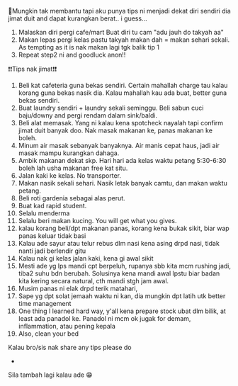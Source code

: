 
📲Mungkin tak membantu tapi aku punya tips ni menjadi dekat diri sendiri dia jimat duit and dapat kurangkan berat.. i guess...
1. Malaskan diri pergi cafe/mart
Buat diri tu cam "adu jauh do takyah aa" 
2. Makan lepas pergi kelas pastu takyah makan dah = makan sehari sekali. As tempting as it is nak makan lagi tgk balik tip 1
3. Repeat step2 ni and goodluck anon!!


❗❗Tips nak jimat❗❗

1. Beli kat cafeteria guna bekas sendiri. Certain mahallah charge tau kalau korang guna bekas nasik dia. Kalau mahallah kau ada buat, better guna bekas sendiri.
2. Buat laundry sendiri + laundry sekali seminggu. Beli sabun cuci baju/downy and pergi rendam dalam sink/baldi. 
3. Beli alat memasak. Yang ni kalau kena spotcheck nayalah tapi confirm jimat duit banyak doo. Nak masak makanan ke, panas makanan ke boleh. 
4. Minum air masak sebanyak banyaknya. Air manis cepat haus, jadi air masak mampu kurangkan dahaga.
5. Ambik makanan dekat skp. Hari hari ada kelas waktu petang 5:30-6:30 boleh lah usha makanan free kat situ.
6. Jalan kaki ke kelas. No transporter.
7. Makan nasik sekali sehari. Nasik letak banyak camtu, dan makan waktu petang.
8. Beli roti gardenia sebagai alas perut.
9. Buat kad rapid student. 
10. Selalu menderma
11. Selalu beri makan kucing. You will get what you gives.
12. kalau korang beli/dpt makanan panas, korang kena bukak sikit, biar wap panas keluar tidak basi
13. Kalau ade sayur atau telur rebus dlm nasi kena asing drpd nasi, tidak nanti jadi berlendir gitu
14. Kalau nak gi kelas jalan kaki, kena gi awal sikit
15. Mesti ade yg lps mandi cpt berpeluh, rupanya sbb kita mcm rushing jadi, tiba2 suhu bdn berubah. Solusinya kena mandi awal lpstu biar badan kita kering secara natural, cth mandi stgh jam awal.
16. Musim panas ni elak drpd terik matahari, 
17. Sape yg dpt solat jemaah waktu ni kan, dia mungkin dpt latih utk better time management
18. One thing I learned hard way, y'all kena prepare stock ubat dlm bilik, at least ada panadol ke. Panadol ni mcm ok jugak for demam, inflammation, atau pening kepala
19. Also, clean your bed

Kalau bro/sis nak share any tips please do

+
Sila tambah lagi kalau ade 😁